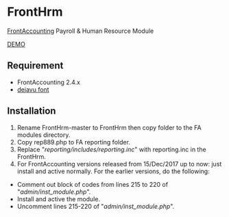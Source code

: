# FrontHrm
[FrontAccounting](http://frontaccounting.com/) Payroll & Human Resource Module

[DEMO](http://notrinos.cf)

Requirement
-----------
- FrontAccounting 2.4.x
- [dejavu font](http://frontaccounting.com/wb3/modules/download_gallery/dlc.php?file=57)

Installation
------------
1. Rename FrontHrm-master to FrontHrm then copy folder to the FA modules directory.
2. Copy rep889.php to FA reporting folder.
3. Replace "*reporting/includes/reporting.inc*" with reporting.inc in the FrontHrm.
4. For FrontAccounting versions released from 15/Dec/2017 up to now: just install and active normally. For the earlier versions, do the following:

- Comment out block of codes from lines 215 to 220 of "*admin/inst_module.php*".
- Install and active the module.
- Uncomment lines 215-220 of "*admin/inst_module.php*".
